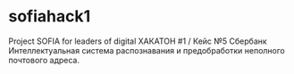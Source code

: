 # sofiahack1
Project SOFIA for leaders of digital
ХАКАТОН #1 / Кейс №5
Сбербанк
Интеллектуальная система распознавания и предобработки неполного почтового адреса.
